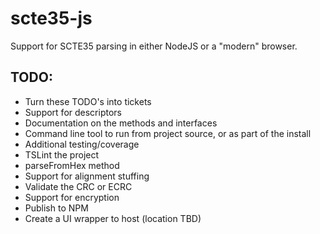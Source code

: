 # scte35-js

Support for SCTE35 parsing in either NodeJS or a "modern" browser.


## TODO:
- Turn these TODO's into tickets
- Support for descriptors
- Documentation on the methods and interfaces
- Command line tool to run from project source, or as part of the install
- Additional testing/coverage
- TSLint the project
- parseFromHex method
- Support for alignment stuffing
- Validate the CRC or ECRC
- Support for encryption
- Publish to NPM
- Create a UI wrapper to host (location TBD)
